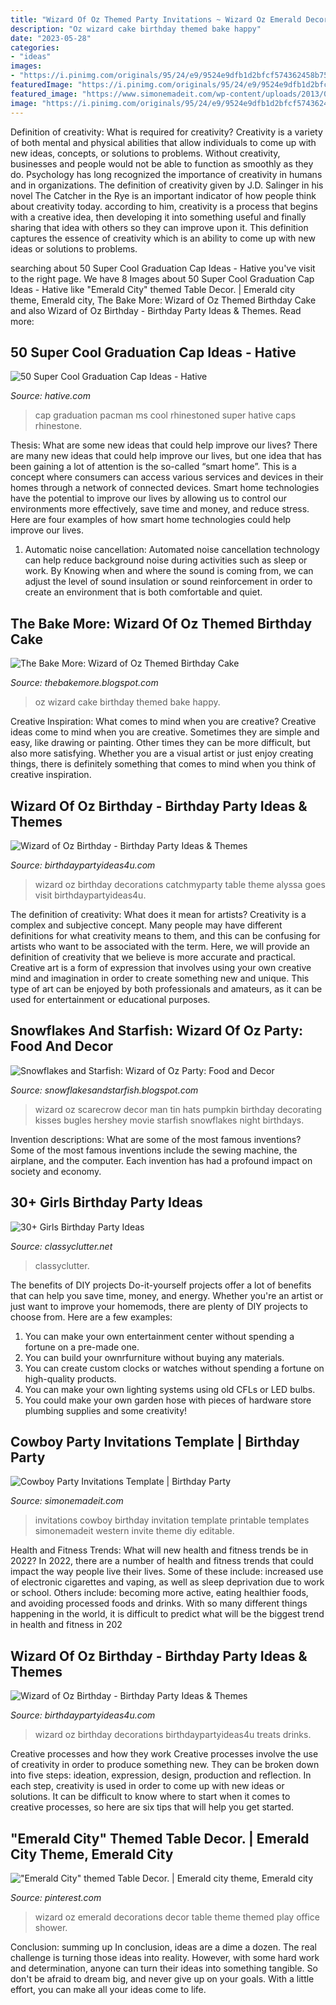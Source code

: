 ```yaml
---
title: "Wizard Of Oz Themed Party Invitations ~ Wizard Oz Emerald Decorations Decor Table Theme Themed Play Office Shower"
description: "Oz wizard cake birthday themed bake happy"
date: "2023-05-28"
categories:
- "ideas"
images:
- "https://i.pinimg.com/originals/95/24/e9/9524e9dfb1d2bfcf574362458b756576.jpg"
featuredImage: "https://i.pinimg.com/originals/95/24/e9/9524e9dfb1d2bfcf574362458b756576.jpg"
featured_image: "https://www.simonemadeit.com/wp-content/uploads/2013/09/Printable-Cowboy-Invitation.png"
image: "https://i.pinimg.com/originals/95/24/e9/9524e9dfb1d2bfcf574362458b756576.jpg"
---
```



Definition of creativity: What is required for creativity?
Creativity is a variety of both mental and physical abilities that allow individuals to come up with new ideas, concepts, or solutions to problems. Without creativity, businesses and people would not be able to function as smoothly as they do. Psychology has long recognized the importance of creativity in humans and in organizations. The definition of creativity given by J.D. Salinger in his novel The Catcher in the Rye is an important indicator of how people think about creativity today. according to him, creativity is a process that begins with a creative idea, then developing it into something useful and finally sharing that idea with others so they can improve upon it. This definition captures the essence of creativity which is an ability to come up with new ideas or solutions to problems.

	

		
searching about 50 Super Cool Graduation Cap Ideas - Hative you've visit to the right page. We have 8 Images about 50 Super Cool Graduation Cap Ideas - Hative like &quot;Emerald City&quot; themed Table Decor. | Emerald city theme, Emerald city, The Bake More: Wizard of Oz Themed Birthday Cake and also Wizard of Oz Birthday - Birthday Party Ideas &amp; Themes. Read more:
		
    
## 50 Super Cool Graduation Cap Ideas - Hative

<img loading=lazy src="http://hative.com/wp-content/uploads/2016/04/graduation-caps/33-super-cool-graduation-cap-ideas.jpg" onerror="this.onerror=null;this.src='https://tse1.mm.bing.net/th?id=OIP.-5buOXVNdk2mN2BQSzgvSQHaJ4&amp;pid=15.1';" alt="50 Super Cool Graduation Cap Ideas - Hative">

_Source: hative.com_

>cap graduation pacman ms cool rhinestoned super hative caps rhinestone. 

	

Thesis: What are some new ideas that could help improve our lives?
There are many new ideas that could help improve our lives, but one idea that has been gaining a lot of attention is the so-called “smart home”. This is a concept where consumers can access various services and devices in their homes through a network of connected devices. Smart home technologies have the potential to improve our lives by allowing us to control our environments more effectively, save time and money, and reduce stress. Here are four examples of how smart home technologies could help improve our lives.
1. Automatic noise cancellation: Automated noise cancellation technology can help reduce background noise during activities such as sleep or work. By Knowing when and where the sound is coming from, we can adjust the level of sound insulation or sound reinforcement in order to create an environment that is both comfortable and quiet.


    
## The Bake More: Wizard Of Oz Themed Birthday Cake

<img loading=lazy src="https://1.bp.blogspot.com/-1LlOoNgIdh0/WZsx9CRwYBI/AAAAAAAADkc/8FEsj0zHG8Yb3JefcESLPEscNJxR8T2WwCLcBGAs/s1600/TheBakeMore_Wizard_Oz_Cake_at_party2.jpg" onerror="this.onerror=null;this.src='https://tse3.mm.bing.net/th?id=OIP.XPqZWei1muuCllKWROGQsgHaLJ&amp;pid=15.1';" alt="The Bake More: Wizard of Oz Themed Birthday Cake">

_Source: thebakemore.blogspot.com_

>oz wizard cake birthday themed bake happy. 

	

Creative Inspiration: What comes to mind when you are creative?
Creative ideas come to mind when you are creative. Sometimes they are simple and easy, like drawing or painting. Other times they can be more difficult, but also more satisfying. Whether you are a visual artist or just enjoy creating things, there is definitely something that comes to mind when you think of creative inspiration.

    
## Wizard Of Oz Birthday - Birthday Party Ideas &amp; Themes

<img loading=lazy src="http://www.birthdaypartyideas4u.com/wp-content/uploads/2015/10/Wizard-of-Oz-Birthday-ideas.jpg" onerror="this.onerror=null;this.src='https://tse1.mm.bing.net/th?id=OIP.fVhuQ0DWXH-xFDGgiB-H2AAAAA&amp;pid=15.1';" alt="Wizard of Oz Birthday - Birthday Party Ideas &amp; Themes">

_Source: birthdaypartyideas4u.com_

>wizard oz birthday decorations catchmyparty table theme alyssa goes visit birthdaypartyideas4u. 

	

The definition of creativity: What does it mean for artists?
Creativity is a complex and subjective concept. Many people may have different definitions for what creativity means to them, and this can be confusing for artists who want to be associated with the term. Here, we will provide an definition of creativity that we believe is more accurate and practical. Creative art is a form of expression that involves using your own creative mind and imagination in order to create something new and unique. This type of art can be enjoyed by both professionals and amateurs, as it can be used for entertainment or educational purposes.

    
## Snowflakes And Starfish: Wizard Of Oz Party: Food And Decor

<img loading=lazy src="https://1.bp.blogspot.com/-1mTGb8OdFeQ/UKPppf1GsnI/AAAAAAAAPf8/EnoCPeWAYzQ/s1600/photo.jpg" onerror="this.onerror=null;this.src='https://tse1.mm.bing.net/th?id=OIP.v12AThJ5sEvEUWSxrRbKTwHaLI&amp;pid=15.1';" alt="Snowflakes and Starfish: Wizard of Oz Party: Food and Decor">

_Source: snowflakesandstarfish.blogspot.com_

>wizard oz scarecrow decor man tin hats pumpkin birthday decorating kisses bugles hershey movie starfish snowflakes night birthdays. 

	

Invention descriptions: What are some of the most famous inventions?
Some of the most famous inventions include the sewing machine, the airplane, and the computer. Each invention has had a profound impact on society and economy.

    
## 30+ Girls Birthday Party Ideas

<img loading=lazy src="https://www.classyclutter.net/wp-content/uploads/2014/01/b2af93eefc71ab95d2f7a25466260493.jpg" onerror="this.onerror=null;this.src='https://tse1.mm.bing.net/th?id=OIP.HzhbgUMCF6-mceDjQ3ACCAHaLG&amp;pid=15.1';" alt="30+ Girls Birthday Party Ideas">

_Source: classyclutter.net_

>classyclutter. 

	

The benefits of DIY projects
Do-it-yourself projects offer a lot of benefits that can help you save time, money, and energy. Whether you're an artist or just want to improve your homemods, there are plenty of DIY projects to choose from. Here are a few examples: 
1. You can make your own entertainment center without spending a fortune on a pre-made one. 
2. You can build your ownrfurniture without buying any materials. 
3. You can create custom clocks or watches without spending a fortune on high-quality products. 
4. You can make your own lighting systems using old CFLs or LED bulbs. 
5. You could make your own garden hose with pieces of hardware store plumbing supplies and some creativity!

    
## Cowboy Party Invitations Template | Birthday Party

<img loading=lazy src="https://www.simonemadeit.com/wp-content/uploads/2013/09/Printable-Cowboy-Invitation.png" onerror="this.onerror=null;this.src='https://tse2.mm.bing.net/th?id=OIP.k4CiOq3wfGEC3nJaQbckVwHaKm&amp;pid=15.1';" alt="Cowboy Party Invitations Template | Birthday Party">

_Source: simonemadeit.com_

>invitations cowboy birthday invitation template printable templates simonemadeit western invite theme diy editable. 

	

Health and Fitness Trends: What will new health and fitness trends be in 2022?
In 2022, there are a number of health and fitness trends that could impact the way people live their lives. Some of these include: increased use of electronic cigarettes and vaping, as well as sleep deprivation due to work or school. Others include: becoming more active, eating healthier foods, and avoiding processed foods and drinks. With so many different things happening in the world, it is difficult to predict what will be the biggest trend in health and fitness in 202
    
## Wizard Of Oz Birthday - Birthday Party Ideas &amp; Themes

<img loading=lazy src="http://www.birthdaypartyideas4u.com/wp-content/uploads/2015/10/Wizard-of-Oz-party-ideas-food-and-drinks-treats-decorations-550x395.jpg" onerror="this.onerror=null;this.src='https://tse3.mm.bing.net/th?id=OIP.9I0NnpbSQh8yuyi-QtidUAHaFU&amp;pid=15.1';" alt="Wizard of Oz Birthday - Birthday Party Ideas &amp; Themes">

_Source: birthdaypartyideas4u.com_

>wizard oz birthday decorations birthdaypartyideas4u treats drinks. 

	

Creative processes and how they work
Creative processes involve the use of creativity in order to produce something new. They can be broken down into five steps: ideation, expression, design, production and reflection. In each step, creativity is used in order to come up with new ideas or solutions. It can be difficult to know where to start when it comes to creative processes, so here are six tips that will help you get started.

    
## &quot;Emerald City&quot; Themed Table Decor. | Emerald City Theme, Emerald City

<img loading=lazy src="https://i.pinimg.com/originals/95/24/e9/9524e9dfb1d2bfcf574362458b756576.jpg" onerror="this.onerror=null;this.src='https://tse3.mm.bing.net/th?id=OIP.fDu825tYGnVXqJbpIeqXPQHaLL&amp;pid=15.1';" alt="&quot;Emerald City&quot; themed Table Decor. | Emerald city theme, Emerald city">

_Source: pinterest.com_

>wizard oz emerald decorations decor table theme themed play office shower. 

	

Conclusion: summing up
In conclusion, ideas are a dime a dozen. The real challenge is turning those ideas into reality. However, with some hard work and determination, anyone can turn their ideas into something tangible. So don't be afraid to dream big, and never give up on your goals. With a little effort, you can make all your ideas come to life.

